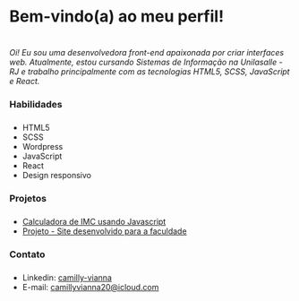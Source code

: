 
  # Bem-vindo(a) ao meu perfil! <h1>
  *Oi! Eu sou uma desenvolvedora front-end apaixonada por criar interfaces web. Atualmente, estou cursando Sistemas de Informação na Unilasalle - RJ e trabalho principalmente com as tecnologias HTML5, SCSS, JavaScript e React.*
  
  ### Habilidades <h3>
  * HTML5
  * SCSS
  * Wordpress
  * JavaScript
  * React
  * Design responsivo
  
  ### Projetos <h3>
  * [Calculadora de IMC usando Javascript](https://github.com/chadecamomilly/imc-calculator)
  * [Projeto - Site desenvolvido para a faculdade](https://github.com/chadecamomilly/deliciasdacarne)
  
  ### Contato <h3>
  * Linkedin: [camilly-vianna](https://www.linkedin.com/in/camilly-vianna/?lipi=urn%3Ali%3Apage%3Ad_flagship3_feed%3BUcTrJGK6T2CUidYPsgEyWA%3D%3D)
  * E-mail: camillyvianna20@icloud.com
  
